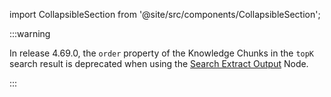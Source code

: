 import CollapsibleSection from '@site/src/components/CollapsibleSection';

:::warning

  In release 4.69.0, the `order` property of the Knowledge Chunks in the `topK` search result is deprecated when using the [Search Extract Output](https://docs.cognigy.com/ai/build/node-reference/other-nodes/search-extract-output/) Node.

:::

